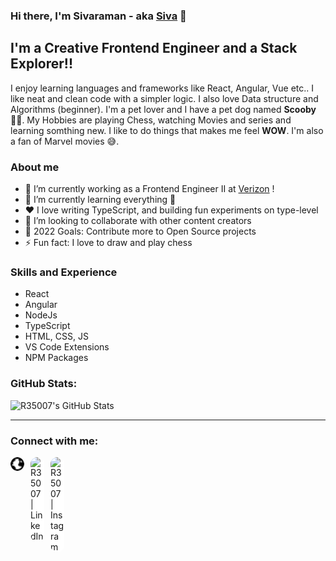 ### Hi there, I'm Sivaraman - aka [Siva][website] 👋

## I'm a Creative Frontend Engineer and a Stack Explorer!!

I enjoy learning languages and frameworks like React, Angular, Vue etc..
I like neat and clean code with a simpler logic.
I also love Data structure and Algorithms (beginner).
I'm a pet lover and I have a pet dog named **Scooby** 🐕‍🦺.
My Hobbies are playing Chess, watching Movies and series and learning somthing new.
I like to do things that makes me feel **WOW**.
I'm also a fan of Marvel movies 😅.

### About me

- 🔭 I’m currently working as a Frontend Engineer II at [Verizon][company] !
- 🌱 I’m currently learning everything 🤣
- ❤️ I love writing TypeScript, and building fun experiments on type-level
- 👯 I’m looking to collaborate with other content creators
- 🥅 2022 Goals: Contribute more to Open Source projects
- ⚡ Fun fact: I love to draw and play chess

### Skills and Experience

- React
- Angular
- NodeJs
- TypeScript
- HTML, CSS, JS
- VS Code Extensions
- NPM Packages

### GitHub Stats:

<img alt="R35007's GitHub Stats" src="https://github-readme-stats.vercel.app/api?username=R35007&show_icons=true&theme=github_dark " />

---

### Connect with me:

[<img align="left" style="border-radius: 50px ;margin-right: 10px; background-color: #ffffff;" alt="R35007 | Website" width="22px" src="https://raw.githubusercontent.com/iconic/open-iconic/master/svg/globe.svg" />][website]
[<img align="left" style="border-radius: 50px ;margin-right: 10px; background-color: #ffffff;" alt="R35007 | LinkedIn" width="22px" src="https://cdn.jsdelivr.net/npm/simple-icons@v3/icons/linkedin.svg" />][linkedin]
[<img align="left" style="border-radius: 50px ;margin-right: 10px; background-color: #ffffff;" alt="R35007 | Instagram" width="22px" src="https://cdn.jsdelivr.net/npm/simple-icons@v3/icons/instagram.svg" />][instagram]

<br/>

[website]: https://r35007.github.io/Siva_Profile/
[instagram]: https://www.instagram.com/art_glry/
[linkedin]: https://www.linkedin.com/in/sivaraman-karthiyayini-muralidharan-3b311a185/
[company]: https://www.verizon.com/
